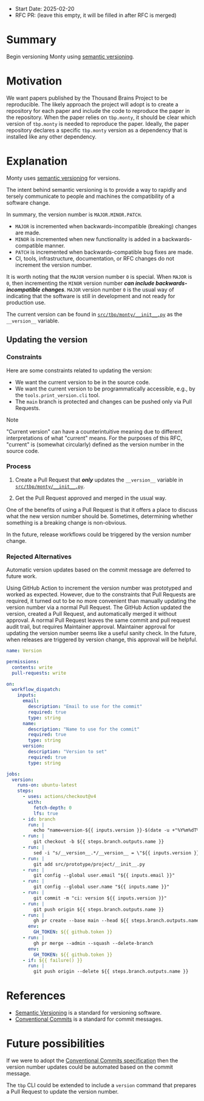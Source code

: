 - Start Date: 2025-02-20
- RFC PR: (leave this empty, it will be filled in after RFC is merged)

# Summary

Begin versioning Monty using [semantic versioning](https://semver.org/).

# Motivation

We want papers published by the Thousand Brains Project to be reproducible. The likely approach the project will adopt is to create a repository for each paper and include the code to reproduce the paper in the repository. When the paper relies on `tbp.monty`, it should be clear which version of `tbp.monty` is needed to reproduce the paper. Ideally, the paper repository declares a specific `tbp.monty` version as a dependency that is installed like any other dependency.

# Explanation

Monty uses [semantic versioning](https://semver.org/) for versions.

The intent behind semantic versioning is to provide a way to rapidly and tersely communicate to people and machines the compatibility of a software change.

In summary, the version number is `MAJOR.MINOR.PATCH`.

* `MAJOR` is incremented when backwards-incompatible (breaking) changes are made.
* `MINOR` is incremented when new functionality is added in a backwards-compatible manner.
* `PATCH` is incremented when backwards-compatible bug fixes are made.
* CI, tools, infrastructure, documentation, or RFC changes do not increment the version number.

It is worth noting that the `MAJOR` version number `0` is special. When `MAJOR` is `0`, then incrementing the `MINOR` version number ***can include backwards-incompatible changes***. `MAJOR` version number `0` is the usual way of indicating that the software is still in development and not ready for production use.

The current version can be found in [`src/tbp/monty/__init__.py`](https://github.com/thousandbrainsproject/tbp.monty/blob/main/src/tbp/monty/__init__.py) as the `__version__` variable.

## Updating the version

### Constraints

Here are some constraints related to updating the version:

* We want the current version to be in the source code.
* We want the current version to be programmatically accessible, e.g., by the `tools.print_version.cli` tool.
* The `main` branch is protected and changes can be pushed only via Pull Requests.

> [!NOTE]
> "Current version" can have a counterintuitive meaning due to different interpretations of what "current" means. For the purposes of this RFC, "current" is (somewhat circularly) defined as the version number in the source code.

### Process

1. Create a Pull Request that ***only*** updates the `__version__` variable in [`src/tbp/monty/__init__.py`](https://github.com/thousandbrainsproject/tbp.monty/blob/main/src/tbp/monty/__init__.py).

2. Get the Pull Request approved and merged in the usual way.

One of the benefits of using a Pull Request is that it offers a place to discuss what the new version number should be. Sometimes, determining whether something is a breaking change is non-obvious.

In the future, release workflows could be triggered by the version number change.

### Rejected Alternatives

Automatic version updates based on the commit message are deferred to future work.

Using GitHub Action to increment the version number was prototyped and worked as expected. However, due to the constraints that Pull Requests are required, it turned out to be no more convenient than manually updating the version number via a normal Pull Request. The GitHub Action updated the version, created a Pull Request, and automatically merged it without approval. A normal Pull Request leaves the same commit and pull request audit trail, but requires Maintainer approval. Maintainer approval for updating the version number seems like a useful sanity check. In the future, when releases are triggered by version change, this approval will be helpful.

```yaml
name: Version

permissions:
  contents: write
  pull-requests: write

on:
  workflow_dispatch:
    inputs:
      email:
        description: "Email to use for the commit"
        required: true
        type: string
      name:
        description: "Name to use for the commit"
        required: true
        type: string
      version:
        description: "Version to set"
        required: true
        type: string

jobs:
  version:
    runs-on: ubuntu-latest
    steps:
      - uses: actions/checkout@v4
        with:
          fetch-depth: 0
          lfs: true
      - id: branch
        run: |
          echo "name=version-${{ inputs.version }}-$(date -u +"%Y%m%dT%H%M%SZ")" >> $GITHUB_OUTPUT
      - run: |
          git checkout -b ${{ steps.branch.outputs.name }}
      - run: |
          sed -i "s/__version__.*/__version__ = \"${{ inputs.version }}\"/" src/prototype/project/__init__.py
      - run: |
          git add src/prototype/project/__init__.py
      - run: |
          git config --global user.email "${{ inputs.email }}"
      - run: |
          git config --global user.name "${{ inputs.name }}"
      - run: |
          git commit -m "ci: version ${{ inputs.version }}"
      - run: |
          git push origin ${{ steps.branch.outputs.name }}
      - run: |
          gh pr create --base main --head ${{ steps.branch.outputs.name }} --title "ci: version ${{ inputs.version }}" --body "Version ${{ inputs.version }} set by @${{ github.event.sender.login }}"
        env:
          GH_TOKEN: ${{ github.token }}
      - run: |
          gh pr merge --admin --squash --delete-branch
        env:
          GH_TOKEN: ${{ github.token }}
      - if: ${{ failure() }}
        run: |
          git push origin --delete ${{ steps.branch.outputs.name }}
```

# References

* [Semantic Versioning](https://semver.org/) is a standard for versioning software.
* [Conventional Commits](https://www.conventionalcommits.org/en/v1.0.0/) is a standard for commit messages.

# Future possibilities

If we were to adopt the [Conventional Commits specification](https://www.conventionalcommits.org/en/v1.0.0/#specification) then the version number updates could be automated based on the commit message.

The `tbp` CLI could be extended to include a `version` command that prepares a Pull Request to update the version number.
